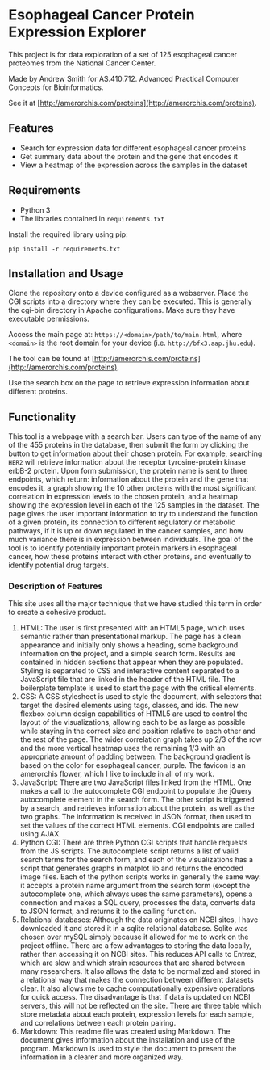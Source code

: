 # Esophageal Cancer Protein Expression Explorer

This project is for data exploration of a set of 125 esophageal cancer proteomes from the National Cancer Center.

Made by Andrew Smith for AS.410.712. Advanced Practical Computer Concepts for Bioinformatics.

See it at [http://amerorchis.com/proteins](http://amerorchis.com/proteins).

## Features

- Search for expression data for different esophageal cancer proteins
- Get summary data about the protein and the gene that encodes it
- View a heatmap of the expression across the samples in the dataset

## Requirements

- Python 3
- The libraries contained in `requirements.txt`

Install the required library using pip:

```
pip install -r requirements.txt
```

## Installation and Usage

Clone the repository onto a device configured as a webserver. Place the CGI scripts into a directory where they can be executed. This is generally the cgi-bin directory in Apache configurations. Make sure they have executable permissions.

Access the main page at: `https://<domain>/path/to/main.html`, where `<domain>` is the root domain for your device (i.e. `http://bfx3.aap.jhu.edu`).

The tool can be found at [http://amerorchis.com/proteins](http://amerorchis.com/proteins).

Use the search box on the page to retrieve expression information about different proteins.

## Functionality

This tool is a webpage with a search bar. Users can type of the name of any of the 455 proteins in the database, then submit the form by clicking the button to get information about their chosen protein. For example, searching `HER2` will retrieve information about the receptor tyrosine-protein kinase erbB-2 protein. Upon form submission, the protein name is sent to three endpoints, which return: information about the protein and the gene that encodes it, a graph showing the 10 other proteins with the most significant correlation in expression levels to the chosen protein, and a heatmap showing the expression level in each of the 125 samples in the dataset. The page gives the user important information to try to understand the function of a given protein, its connection to different regulatory or metabolic pathways, if it is up or down regulated in the cancer samples, and how much variance there is in expression between individuals. The goal of the tool is to identify potentially important protein markers in esophageal cancer, how these proteins interact with other proteins, and eventually to identify potential drug targets.

### **Description of Features**

This site uses all the major technique that we have studied this term in order to create a cohesive product.

1. HTML: The user is first presented with an HTML5 page, which uses semantic rather than presentational markup. The page has a clean appearance and initially only shows a heading, some background information on the project, and a simple search form. Results are contained in hidden sections that appear when they are populated. Styling is separated to CSS and interactive content separated to a JavaScript file that are linked in the header of the HTML file. The boilerplate template is used to start the page with the critical elements.
2. CSS: A CSS stylesheet is used to style the document, with selectors that target the desired elements using tags, classes, and ids. The new flexbox column design capabilities of HTML5 are used to control the layout of the visualizations, allowing each to be as large as possible while staying in the correct size and position relative to each other and the rest of the page. The wider correlation graph takes up 2/3 of the row and the more vertical heatmap uses the remaining 1/3 with an appropriate amount of padding between. The background gradient is based on the color for esophageal cancer, purple. The favicon is an amerorchis flower, which I like to include in all of my work.
3. JavaScript: There are two JavaScript files linked from the HTML. One makes a call to the autocomplete CGI endpoint to populate the jQuery autocomplete element in the search form. The other script is triggered by a search, and retrieves information about the protein, as well as the two graphs. The information is received in JSON format, then used to set the values of the correct HTML elements. CGI endpoints are called using AJAX.
4. Python CGI: There are three Python CGI scripts that handle requests from the JS scripts. The autocomplete script returns a list of valid search terms for the search form, and each of the visualizations has a script that generates graphs in matplot lib and returns the encoded image files. Each of the python scripts works in generally the same way: it accepts a protein name argument from the search form (except the autocomplete one, which always uses the same parameters), opens a connection and makes a SQL query, processes the data, converts data to JSON format, and returns it to the calling function.
5. Relational databases: Although the data originates on NCBI sites, I have downloaded it and stored it in a sqlite relational database. Sqlite was chosen over mySQL simply because it allowed for me to work on the project offline. There are a few advantages to storing the data locally, rather than accessing it on NCBI sites. This reduces API calls to Entrez, which are slow and which strain resources that are shared between many researchers. It also allows the data to be normalized and stored in a relational way that makes the connection between different datasets clear. It also allows me to cache computationally expensive operations for quick access. The disadvantage is that if data is updated on NCBI servers, this will not be reflected on the site. There are three table which store metadata about each protein, expression levels for each sample, and correlations between each protein pairing.
6. Markdown: This readme file was created using Markdown. The document gives information about the installation and use of the program. Markdown is used to style the document to present the information in a clearer and more organized way.
